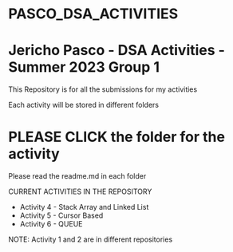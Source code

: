 # PASCO_DSA_ACTIVITIES
# Jericho Pasco - DSA Activities - Summer 2023 Group 1

This Repository is for all the submissions for my activities 

Each activity will be stored in different folders

# PLEASE CLICK the folder for the activity
Please read the readme.md in each folder

CURRENT ACTIVITIES IN THE REPOSITORY
- Activity 4 - Stack Array and Linked List
- Activity 5 - Cursor Based
- Activity 6 - QUEUE

NOTE: Activity 1 and 2 are in different repositories
